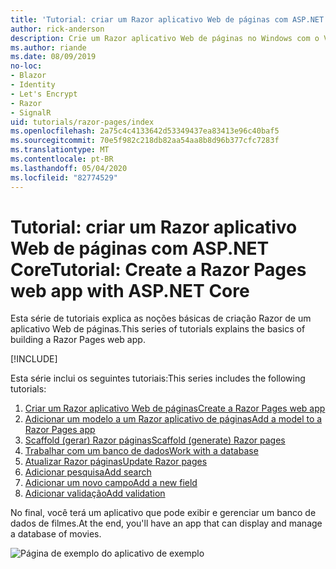 ```yaml
---
title: 'Tutorial: criar um Razor aplicativo Web de páginas com ASP.NET Core'
author: rick-anderson
description: Crie um Razor aplicativo Web de páginas no Windows com o Visual Studio, ASP.NET Core e EF Core.
ms.author: riande
ms.date: 08/09/2019
no-loc:
- Blazor
- Identity
- Let's Encrypt
- Razor
- SignalR
uid: tutorials/razor-pages/index
ms.openlocfilehash: 2a75c4c4133642d53349437ea83413e96c40baf5
ms.sourcegitcommit: 70e5f982c218db82aa54aa8b8d96b377cfc7283f
ms.translationtype: MT
ms.contentlocale: pt-BR
ms.lasthandoff: 05/04/2020
ms.locfileid: "82774529"
---
```

# <a name="tutorial-create-a-razor-pages-web-app-with-aspnet-core"></a><span data-ttu-id="449c5-103">Tutorial: criar um Razor aplicativo Web de páginas com ASP.NET Core</span><span class="sxs-lookup"><span data-stu-id="449c5-103">Tutorial: Create a Razor Pages web app with ASP.NET Core</span></span>

<span data-ttu-id="449c5-104">Esta série de tutoriais explica as noções básicas de criação Razor de um aplicativo Web de páginas.</span><span class="sxs-lookup"><span data-stu-id="449c5-104">This series of tutorials explains the basics of building a Razor Pages web app.</span></span> 

[!INCLUDE[](~/includes/advancedRP.md)]

<span data-ttu-id="449c5-105">Esta série inclui os seguintes tutoriais:</span><span class="sxs-lookup"><span data-stu-id="449c5-105">This series includes the following tutorials:</span></span>

1. <span data-ttu-id="449c5-106">[Criar um Razor aplicativo Web de páginas](xref:tutorials/razor-pages/razor-pages-start)</span><span class="sxs-lookup"><span data-stu-id="449c5-106">[Create a Razor Pages web app](xref:tutorials/razor-pages/razor-pages-start)</span></span>
1. <span data-ttu-id="449c5-107">[Adicionar um modelo a um Razor aplicativo de páginas](xref:tutorials/razor-pages/model)</span><span class="sxs-lookup"><span data-stu-id="449c5-107">[Add a model to a Razor Pages app](xref:tutorials/razor-pages/model)</span></span>
1. <span data-ttu-id="449c5-108">[Scaffold (gerar) Razor páginas](xref:tutorials/razor-pages/page)</span><span class="sxs-lookup"><span data-stu-id="449c5-108">[Scaffold (generate) Razor pages](xref:tutorials/razor-pages/page)</span></span>
1. [<span data-ttu-id="449c5-109">Trabalhar com um banco de dados</span><span class="sxs-lookup"><span data-stu-id="449c5-109">Work with a database</span></span>](xref:tutorials/razor-pages/sql)
1. <span data-ttu-id="449c5-110">[Atualizar Razor páginas](xref:tutorials/razor-pages/da1)</span><span class="sxs-lookup"><span data-stu-id="449c5-110">[Update Razor pages](xref:tutorials/razor-pages/da1)</span></span>
1. [<span data-ttu-id="449c5-111">Adicionar pesquisa</span><span class="sxs-lookup"><span data-stu-id="449c5-111">Add search</span></span>](xref:tutorials/razor-pages/search)
1. [<span data-ttu-id="449c5-112">Adicionar um novo campo</span><span class="sxs-lookup"><span data-stu-id="449c5-112">Add a new field</span></span>](xref:tutorials/razor-pages/new-field)
1. [<span data-ttu-id="449c5-113">Adicionar validação</span><span class="sxs-lookup"><span data-stu-id="449c5-113">Add validation</span></span>](xref:tutorials/razor-pages/validation)

<span data-ttu-id="449c5-114">No final, você terá um aplicativo que pode exibir e gerenciar um banco de dados de filmes.</span><span class="sxs-lookup"><span data-stu-id="449c5-114">At the end, you'll have an app that can display and manage a database of movies.</span></span>

![Página de exemplo do aplicativo de exemplo](index/_static/sample-page.png)
